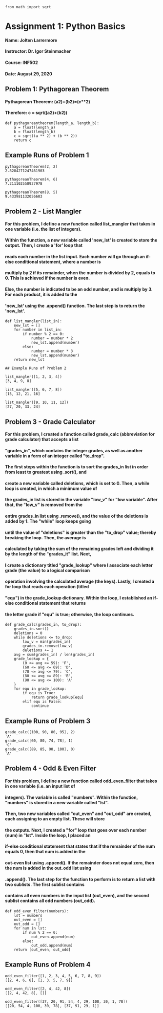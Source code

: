 ```from math import sqrt```

# Assignment 1: Python Basics

#### Name: Jolten Larrermore
#### Instructor: Dr. Igor Steinmacher
#### Course: INF502
#### Date: August 29, 2020

## Problem 1: Pythagorean Theorem

#### Pythagorean Theorem: (a**2)+(b**2)=(c**2)
#### Therefore: c = sqrt((a**2)+(b**2))

```
def pythagoreantheorem(length_a, length_b):
    a = float(length_a)
    b = float(length_b)
    c = sqrt((a ** 2) + (b ** 2))
    return c
 ```
 
## Example Runs of Problem 1

```
pythagoreanTheorem(2, 2)
2.8284271247461903

pythagoreanTheorem(4, 6)
7.211102550927978

pythagoreanTheorem(8, 5)
9.433981132056603
```

## Problem 2 - List Mangler

#### For this problem, I define a new function called list_mangler that takes in one variable (i.e. the list of integers).
#### Within the function, a new variable called 'new_lst' is created to store the output. Then, I create a 'for' loop that
#### reads each number in the list input. Each number will go through an if-else conditional statement, where a number is
#### multiply by 2 if its remainder, when the number is divided by 2, equals to 0. This is achieved if the number is even.
#### Else, the number is indicated to be an odd number, and is multiply by 3. For each product, it is added to the
#### 'new_lst' using the .append() function. The last step is to return the 'new_lst'.

```
def list_mangler(list_in):
    new_lst = []
    for number in list_in:
        if number % 2 == 0:
            number = number * 2
            new_lst.append(number)
        else:
            number = number * 3
            new_lst.append(number)
    return new_lst

## Example Runs of Problem 2

list_mangler([1, 2, 3, 4])
[3, 4, 9, 8]

list_mangler([5, 6, 7, 8])
[15, 12, 21, 16]

list_mangler([9, 10, 11, 12])
[27, 20, 33, 24]
```

## Problem 3 - Grade Calculator

#### For this problem, I created a function called grade_calc (abbreviation for grade calculator) that accepts a list
#### "grades_in", which contains the integer grades, as well as another variable in a form of an integer called "to_drop".
#### The first steps within the function is to sort the grades_in list in order from least to greatest using .sort(), and
#### create a new variable called deletions, which is set to 0. Then, a while loop is created, in which a minimum value of
#### the grades_in list is stored in the variable "low_v" for "low variable". After that, the "low_v" is removed from the
#### entire grades_in list using .remove(), and the value of the deletions is added by 1. The "while" loop keeps going
#### until the value of "deletions" is greater than the "to_drop" value; thereby breaking the loop. Then, the average is
#### calculated by taking the sum of the remaining grades left and dividing it by the length of the "grades_it" list. Next,
#### I create a dictionary titled "grade_lookup" where I associate each letter grade (the value) to a logical comparison
#### operation involving the calculated average (the keys). Lastly, I created a for loop that reads each operation (titled
#### "equ") in the grade_lookup dictionary. Within the loop, I established an if-else conditional statement that returns
#### the letter grade if "equ" is true; otherwise, the loop continues.

```
def grade_calc(grades_in, to_drop):
    grades_in.sort()
    deletions = 0
    while deletions <= to_drop:
        low_v = min(grades_in)
        grades_in.remove(low_v)
        deletions += 1
    avg = sum(grades_in) / len(grades_in)
    grade_lookup = {
        (0 <= avg <= 59): 'F',
        (60 <= avg <= 69): 'D',
        (70 <= avg <= 79): 'C',
        (80 <= avg <= 89): 'B',
        (90 <= avg <= 100): 'A'
    }
    for equ in grade_lookup:
        if equ is True:
            return grade_lookup[equ]
        elif equ is False:
            continue
```

## Example Runs of Problem 3

```
grade_calc([100, 90, 80, 95], 2)
'A'
grade_calc([60, 80, 74, 78], 1)
'C' 
grade_calc([89, 85, 90, 100], 0)
'A'
```

## Problem 4 - Odd & Even Filter

#### For this problem, I define a new function called odd_even_filter that takes in one variable (i.e. an input list of
#### integers). The variable is called "numbers". Within the function, "numbers" is stored in a new variable called "lst".
#### Then, two new variables called "out_even" and "out_odd" are created, each assigning to an empty list. These will store
#### the outputs. Next, I created a "for" loop that goes over each number (num) in "lst". Inside the loop, I placed an
#### if-else conditional statement that states that if the remainder of the num equals 0, then that num is added in the
#### out-even list using .append(). If the remainder does not equal zero, then the num is added in the out_odd list using
#### .append(). The last step for the function to perform is to return a list with two sublists. The first sublist contains
#### contains all even numbers in the input list (out_even), and the second sublist contains all odd numbers (out_odd).

```
def odd_even_filter(numbers):
    lst = numbers
    out_even = []
    out_odd = []
    for num in lst:
        if num % 2 == 0:
            out_even.append(num)
        else:
            out_odd.append(num)
    return [out_even, out_odd]
```
    
## Example Runs of Problem 4

```
odd_even_filter([1, 2, 3, 4, 5, 6, 7, 8, 9])
[[2, 4, 6, 8], [1, 3, 5, 7, 9]]

odd_even_filter([2, 4, 42, 8])
[[2, 4, 42, 8], []]

odd_even_filter([37, 20, 91, 54, 4, 29, 100, 30, 1, 78])
[[20, 54, 4, 100, 30, 78], [37, 91, 29, 1]]
```

